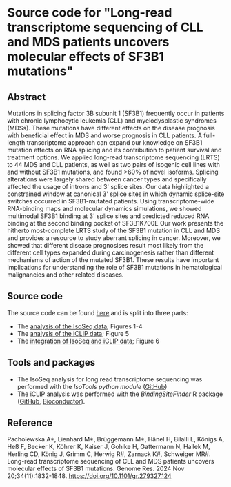 # Source code for "Long-read transcriptome sequencing of CLL and MDS patients uncovers molecular effects of SF3B1 mutations"

## Abstract

Mutations in splicing factor 3B subunit 1 (SF3B1) frequently occur in patients with chronic lymphocytic leukemia (CLL) and myelodysplastic syndromes (MDSs). These mutations have different effects on the disease prognosis with beneficial effect in MDS and worse prognosis in CLL patients. A full-length transcriptome approach can expand our knowledge on SF3B1 mutation effects on RNA splicing and its contribution to patient survival and treatment options. We applied long-read transcriptome sequencing (LRTS) to 44 MDS and CLL patients, as well as two pairs of isogenic cell lines with and without SF3B1 mutations, and found >60% of novel isoforms. Splicing alterations were largely shared between cancer types and specifically affected the usage of introns and 3' splice sites. Our data highlighted a constrained window at canonical 3' splice sites in which dynamic splice-site switches occurred in SF3B1-mutated patients. Using transcriptome-wide RNA-binding maps and molecular dynamics simulations, we showed multimodal SF3B1 binding at 3' splice sites and predicted reduced RNA binding at the second binding pocket of SF3B1K700E Our work presents the hitherto most-complete LRTS study of the SF3B1 mutation in CLL and MDS and provides a resource to study aberrant splicing in cancer. Moreover, we showed that different disease prognosises result most likely from the different cell types expanded during carcinogenesis rather than different mechanisms of action of the mutated SF3B1. These results have important implications for understanding the role of SF3B1 mutations in hematological malignancies and other related diseases. 

## Source code

The source code can be found [here](https://github.com/ZarnackGroup/go_long2023/tree/main) and is split into three parts:

* The [analysis of the IsoSeq data](https://github.com/ZarnackGroup/go_long2023/tree/main/1%20Isoseq%20Analysis); Figures 1-4
* The [analysis of the iCLIP data](https://github.com/ZarnackGroup/go_long2023/tree/main/2%20Binding%20Site%20Analysis); Figure 5
* The [integration of IsoSeq and iCLIP data](https://github.com/ZarnackGroup/go_long2023/tree/main/3%20Integration%20Analysis); Figure 6

## Tools and packages

* The IsoSeq analysis for long read transcriptome sequencing was performed with the *IsoTools python module* ([GitHub](https://github.com/MatthiasLienhard/isotools))
* The iCLIP analysis was performed with the *BindingSiteFinder* R package ([GitHub](https://github.com/ZarnackGroup/BindingSiteFinder), [Bioconductor](https://www.bioconductor.org/packages/release/bioc/html/BindingSiteFinder.html)).

## Reference
Pacholewska A*, Lienhard M*, Brüggemann M*, Hänel H, Bilalli L, Königs A, Heß F, Becker K, Köhrer K, Kaiser J, Gohlke H, Gattermann N, Hallek M, Herling CD, König J, Grimm C, Herwig R#, Zarnack K#, Schweiger MR#. Long-read transcriptome sequencing of CLL and MDS patients uncovers molecular effects of SF3B1 mutations. Genome Res. 2024 Nov 20;34(11):1832-1848. https://doi.org/10.1101/gr.279327.124
